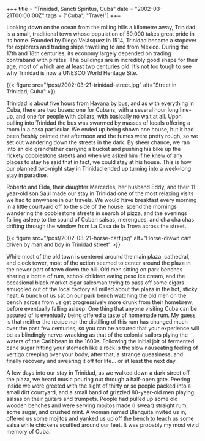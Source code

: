 +++
title = "Trinidad, Sancti Spiritus, Cuba"
date = "2002-03-21T00:00:00Z"
tags = ["Cuba", "Travel"]
+++

Looking down on the ocean from the rolling hills a kilometre away, Trinidad is
a small, traditional town whose population of 50,000 takes great pride in its
home. Founded by Diego Velásquez in 1514, Trinidad became a stopover for
explorers and trading ships travelling to and from México. During the 17th and
18th centuries, its economy largely depended on trading contraband with
pirates. The buildings are in incredibly good shape for their age, most of
which are at least two centuries old. It’s not too tough to see why Trinidad is
now a UNESCO World Heritage Site.<!--more-->

{{< figure src="/post/2002-03-21-trinidad-street.jpg"
    alt="Street in Trinidad, Cuba" >}}

Trinidad is about five hours from Havana by bus, and as with everything in
Cuba, there are two buses: one for Cubans, with a several hour long line-up,
and one for people with dollars, with basically no wait at all. Upon pulling
into Trinidad the bus was swarmed by masses of locals offering a room in a casa
particular. We ended up being shown one house, but it had been freshly painted
that afternoon and the fumes were pretty rough, so we set out wandering down
the streets in the dark. By sheer chance, we ran into an old grandfather
carrying a bucket and pushing his bike up the rickety cobblestone streets and
when we asked him if he knew of any places to stay he said that in fact, we
could stay at his house. This is how our planned two-night stay in Trinidad
ended up turning into a week-long stay in paradise.

Roberto and Elda, their daughter Mercedes, her husband Eddy, and their
11-year-old son Saúl made our stay in Trinidad one of the most relaxing visits
we had to anywhere in our travels. We would have breakfast every morning in a
little courtyard off to the side of the house, spend the mornings wandering the
cobblestone streets in search of pizza, and the evenings falling asleep to the
sound of Cuban salsas, merengues, and cha cha chas drifting through the window
from La Casa de la Trova across the street.

{{< figure src="/post/2002-03-21-horse-cart.jpg"
    alt="Horse-drawn cart driven by man and boy in Trinidad street" >}}

While most of the old town is centered around the main plaza, cathedral, and
clock tower, most of the action seemed to center around the plaza in the newer
part of town down the hill. Old men sitting on park benches sharing a bottle of
rum, school children eating peso ice cream, and the occasional black market
cigar salesman trying to pass off some cigars smuggled out of the local factory
all milled about the plaza in the hot, sticky heat. A bunch of us sat on our
park bench watching the old men on the bench across from us get progressively
more drunk from their homebrew, before eventually falling asleep. One thing
that anyone visiting Cuba can be assured of is eventually being offered a taste
of homemade rum. My guess is that neither the recipe nor the distilling of this
rum has changed much over the past few centuries, so you can be assured that
your experience will be as blindingly nerve-wracking as that of the colonial
sailors plying the waters of the Caribbean in the 1600s. Following the initial
jolt of fermented cane sugar hitting your stomach like a rock is the slow
nauseating feeling of vertigo creeping over your body; after that, a strange
queasiness, and finally recovery and swearing it off for life... or at least
the next day.

A few days into our stay in Trinidad, as we walked down a dark street off the
plaza, we heard music pouring out through a half-open gate. Peering inside we
were greeted with the sight of thirty or so people packed into a small dirt
courtyard, and a small band of grizzled 80-year-old men playing salsas on their
guitars and trumpets. People had pulled up some old wooden benches and were
serving mojitos made (I swear) straight rum, some sugar, and crushed mint. A
woman named Blanquita invited us in, offered us some mojitos and yanked us up
off the bench to teach us some salsa while chickens scuttled around our feet.
It was probably my most vivid memory of Cuba.
